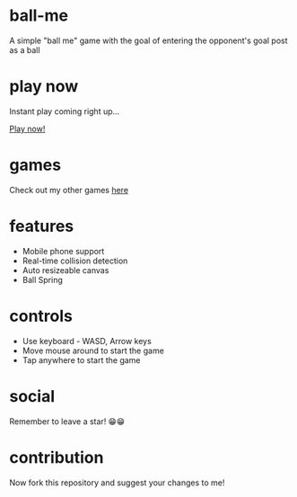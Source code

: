 # ball-me
A simple "ball me" game with the goal of entering the opponent's goal post as a ball

# play now
Instant play coming right up...

[Play now!](https://goaltosin.github.io/ball-me/)

# games
Check out my other games [here](https://github.com/goalTosin?tab=repositories)

# features
- Mobile phone support 
- Real-time collision detection
- Auto resizeable canvas
- Ball Spring

# controls
- Use keyboard - WASD, Arrow keys
- Move mouse around to start the game
- Tap anywhere to start the game

# social
Remember to leave a star! 😁😁

# contribution
Now fork this repository and suggest your changes to me!
